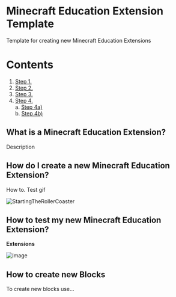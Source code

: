 # Minecraft Education Extension Template
Template for creating new Minecraft Education Extensions

# Contents
1. [Step 1.](#link1)
2. [Step 2.](#link2)
3. [Step 3.](#link3)
4. [Step 4.](#link4)  
   a. [Step 4a)](#link4a)  
   b. [Step 4b)](#link4b)

## What is a Minecraft Education Extension?
Description

## How do I create a new Minecraft Education Extension?
How to. Test gif

![StartingTheRollerCoaster](https://media2.giphy.com/media/v1.Y2lkPTc5MGI3NjExNGR5aWRoeHdqOGl4ZnM4NnB1MDBqNWJuMDduM20xNTBuZmY3c3plZCZlcD12MV9pbnRlcm5hbF9naWZfYnlfaWQmY3Q9Zw/PdQ0hSHbZvl6opnN0H/giphy.gif)

## How to test my new Minecraft Education Extension?
**Extensions**

![image](https://github.com/microsoft/makecode-minecraft-roller-coaster/assets/69657545/832a523e-c757-4f6f-b170-87460501ef13)


## How to create new Blocks
To create new blocks use...
